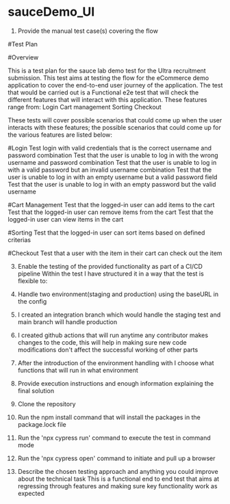 # sauceDemo_UI
1. Provide the manual test case(s) covering the flow

#Test Plan

#Overview

This is a test plan for the sauce lab demo test for the Ultra recruitment submission. This test aims at testing the flow for the eCommerce demo application to cover the end-to-end user journey of the application. The test that would be carried out is a Functional e2e test that will check the different features that will interact with this application. These features range from:
Login
Cart management
Sorting
Checkout

These tests will cover possible scenarios that could come up when the user interacts with these features; the possible scenarios that could come up for the various features are listed below:

#Login
Test login with valid credentials that is the correct username and password combination
Test that the user is unable to log in with the wrong username and password combination 
Test that the user is unable to log in with a valid password but an invalid username combination
Test that the user is unable to log in with an empty username but a valid password field
Test that the user is unable to log in with an empty password but the valid username

#Cart Management
Test that the logged-in user can add items to the cart
Test that the logged-in user can remove items from the cart
Test that the logged-in user can view items in the cart


#Sorting
Test that the logged-in user can sort items based on defined criterias


#Checkout
Test that a user with the item in their cart can check out the item


3. Enable the testing of the provided functionality as part of a CI/CD pipeline
Within the test I have structured it in a way that the test is flexible to:
1. Handle two environment(staging and production) using the baseURL in the config
2. I created an integration branch which would handle the staging test and main branch will handle production
3. I created github actions that will run anytime any contributor makes changes to the code, this will help in making sure new code modifications don't affect the successful working of other parts
4. After the introduction of the environment handling with I choose what functions that will run in what environment



4. Provide execution instructions and enough information explaining the final solution
1. Clone the repository
2. Run the npm install command that will install the packages in the package.lock file
3. Run the 'npx cypress run' command to execute the test in command mode
4. Run the 'npx cypress open' command to initiate and pull up a browser





5. Describe the chosen testing approach and anything you could improve about the technical task
This is a functional end to end test that aims at regressing through features and making sure key functionality work as expected

